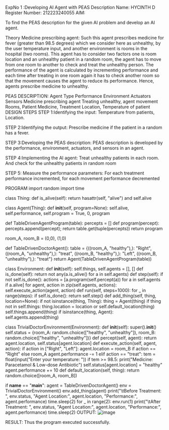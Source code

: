 ExpNo 1 :Developing AI Agent with PEAS Description
Name: HYCINTH D
Register Number: 212223240055
AIM:

To find the PEAS description for the given AI problem and develop an AI agent.


Theory
Medicine prescribing agent:
Such this agent prescribes medicine for fever (greater than 98.5 degrees) which we consider here as unhealthy, by the user temperature input, and another environment is rooms in the hospital (two rooms). This agent has to consider two factors one is room location and an unhealthy patient in a random room, the agent has to move from one room to another to check and treat the unhealthy person. The performance of the agent is calculated by incrementing performance and each time after treating in one room again it has to check another room so that the movement causes the agent to reduce its performance. Hence, agents prescribe medicine to unhealthy.

PEAS DESCRIPTION:
Agent Type	Performance	Environment	Actuators	Sensors
Medicine prescribing agent	Treating unhealthy, agent movement	Rooms, Patient	Medicine, Treatment	Location, Temperature of patient
DESIGN STEPS
STEP 1:Identifying the input:
Temperature from patients, Location.

STEP 2:Identifying the output:
Prescribe medicine if the patient in a random has a fever.

STEP 3:Developing the PEAS description:
PEAS description is developed by the performance, environment, actuators, and sensors in an agent.

STEP 4:Implementing the AI agent:
Treat unhealthy patients in each room. And check for the unhealthy patients in random room

STEP 5:
Measure the performance parameters: For each treatment performance incremented, for each movement performance decremented

PROGRAM
import random
import time

class Thing:
    def is_alive(self): return hasattr(self, "alive") and self.alive

class Agent(Thing):
    def __init__(self, program=None): self.alive, self.performance, self.program = True, 0, program

def TableDrivenAgentProgram(table):
    percepts = []
    def program(percept): percepts.append(percept); return table.get(tuple(percepts))
    return program

room_A, room_B = (0,0), (1,0)

def TableDrivenDoctorAgent():
    table = {((room_A, "healthy"),): "Right", ((room_A, "unhealthy"),): "treat",
             ((room_B, "healthy"),): "Left", ((room_B, "unhealthy"),): "treat"}
    return Agent(TableDrivenAgentProgram(table))

class Environment:
    def __init__(self): self.things, self.agents = [], []
    def is_done(self): return not any(a.is_alive() for a in self.agents)
    def step(self):
        if not self.is_done():
            actions = [a.program(self.percept(a)) for a in self.agents if a.alive]
            for agent, action in zip(self.agents, actions): self.execute_action(agent, action)
    def run(self, steps=1000):
        for _ in range(steps):
            if self.is_done(): return
            self.step()
    def add_thing(self, thing, location=None):
        if not isinstance(thing, Thing): thing = Agent(thing)
        if thing not in self.things:
            thing.location = location or self.default_location(thing)
            self.things.append(thing)
            if isinstance(thing, Agent): self.agents.append(thing)

class TrivialDoctorEnvironment(Environment):
    def __init__(self):
        super().__init__()
        self.status = {room_A: random.choice(["healthy", "unhealthy"]), room_B: random.choice(["healthy", "unhealthy"])}
    def percept(self, agent): return agent.location, self.status[agent.location]
    def execute_action(self, agent, action):
        if action in ["Right", "Left"]:
            agent.location = room_B if action == "Right" else room_A
            agent.performance -= 1
        elif action == "treat":
            tem = float(input("Enter your temperature: "))
            if tem >= 98.5: print("Medicine: Paracetamol & Low-dose Antibiotic")
            self.status[agent.location] = "healthy"
            agent.performance += 10
    def default_location(self, thing): return random.choice([room_A, room_B])

if __name__ == "__main__":
    agent = TableDrivenDoctorAgent()
    env = TrivialDoctorEnvironment()
    env.add_thing(agent)
    print("\tBefore Treatment: ", env.status, "Agent Location:", agent.location, "Performance:", agent.performance)
    time.sleep(2)
    for _ in range(2):
        env.run(1)
        print("\tAfter Treatment: ", env.status, "Agent Location:", agent.location, "Performance:", agent.performance)
        time.sleep(2)
OUTPUT:
![image](https://github.com/user-attachments/assets/c803f467-1356-4e20-9706-03e168315838)


RESULT:
Thus the program executed successfully.
